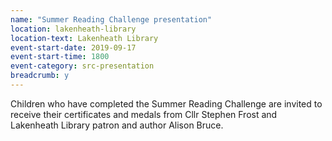 ```yaml
---
name: "Summer Reading Challenge presentation"
location: lakenheath-library
location-text: Lakenheath Library
event-start-date: 2019-09-17
event-start-time: 1800
event-category: src-presentation
breadcrumb: y
---
```


Children who have completed the Summer Reading Challenge are invited to receive their certificates and medals from Cllr Stephen Frost and Lakenheath Library patron and author Alison Bruce.
